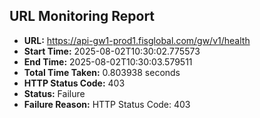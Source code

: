 ## URL Monitoring Report

- **URL:** https://api-gw1-prod1.fisglobal.com/gw/v1/health
- **Start Time:** 2025-08-02T10:30:02.775573
- **End Time:** 2025-08-02T10:30:03.579511
- **Total Time Taken:** 0.803938 seconds
- **HTTP Status Code:** 403
- **Status:** Failure
- **Failure Reason:** HTTP Status Code: 403
